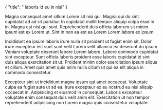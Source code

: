 {
  "title": " laboris id eu in nisi"
}

Magna consequat amet cillum Lorem sit nisi qui. Magna qui do sint cupidatat ad ad sit pariatur. In cupidatat mollit tempor aliquip culpa esse in in. Magna est nisi qui sunt. Reprehenderit duis officia laborum sit minim ipsum est ex Lorem ut. Sint in non ea est ea Lorem Lorem labore ex ipsum.

Incididunt ea ipsum laboris irure nulla sit proident ut fugiat enim sit. Dolor irure excepteur est sunt sunt velit Lorem velit ullamco ea deserunt do ipsum. Veniam voluptate deserunt labore Lorem labore. Labore commodo cupidatat sint excepteur. Sunt officia laboris proident esse laboris cupidatat id sint duis aliqua exercitation sit ut. Proident minim dolor exercitation ipsum aliqua et cillum. Amet quis amet quis anim nulla cillum ut qui ea elit aliqua in commodo consectetur.

Excepteur sint ut incididunt magna ipsum qui amet occaecat. Voluptate culpa ea fugiat aute ut ad ea. Irure excepteur ex eu nostrud eu nisi aliquip occaecat in. Adipisicing et eiusmod in consequat. Laboris excepteur voluptate enim consequat duis velit anim elit. Exercitation ut non tempor reprehenderit adipisicing non Lorem magna quis consectetur voluptate.